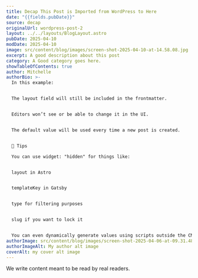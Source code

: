 ```yaml
---
title: Decap This Post is Imported from WordPress to Here
date: "{{fields.pubDate}}"
source: decap
originalUrl: wordpress-post-2
layout: ../../layouts/BlogLayout.astro
pubDate: 2025-04-10
modDate: 2025-04-10
image: src/content/blog/images/screen-shot-2025-04-10-at-14.58.08.jpg
excerpt: A good description about this post
category: A Good category goes here.
showTableOfContents: true
author: Mitchelle
authorBio: >-
  In this example:


  The layout field will still be included in the frontmatter.


  Editors won’t see or be able to change it in the UI.


  The default value will be used every time a new post is created.


  🧠 Tips

  You can use widget: "hidden" for things like:


  layout in Astro


  templateKey in Gatsby


  type for filtering purposes


  slug if you want to lock it


  You can even dynamically generate values using scripts outside the CMS (e.g., during build time).
authorImage: src/content/blog/images/screen-shot-2025-04-06-at-09.31.48.jpg
authorImageAlt: My author alt image
coverAlt: my cover alt image
---
```

We write content meant to be read by real readers.
